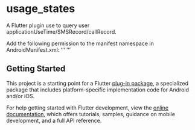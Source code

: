 # usage_states

A  Flutter plugin use to query user applicationUseTime/SMSRecord/callRecord.

Add the following permission to the manifest namespace in AndroidManifest.xml:
‘’‘    <uses-permission android:name="android.permission.READ_PHONE_STATE" />
<uses-permission android:name="android.permission.PACKAGE_USAGE_STATS" tools:ignore="ProtectedPermissions"/>
<uses-permission android:name="android.permission.READ_CONTACTS"/>
<uses-permission android:name="android.permission.READ_CALL_LOG"/>
<uses-permission android:name="android.permission.READ_SMS" />
’‘’
## Getting Started

This project is a starting point for a Flutter
[plug-in package](https://flutter.dev/developing-packages/),
a specialized package that includes platform-specific implementation code for
Android and/or iOS.

For help getting started with Flutter development, view the
[online documentation](https://flutter.dev/docs), which offers tutorials,
samples, guidance on mobile development, and a full API reference.

